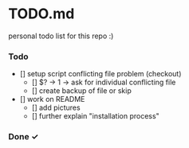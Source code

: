 # TODO.md

personal todo list for this repo :)

### Todo

- [] setup script conflicting file problem (checkout)
  - [] $? -> 1 -> ask for individual conflicting file
  - [] create backup of file or skip
- [] work on README
  - [] add pictures
  - [] further explain "installation process"

### Done ✓


